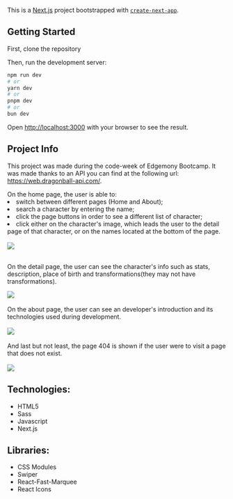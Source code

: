 This is a [Next.js](https://nextjs.org/) project bootstrapped with [`create-next-app`](https://github.com/vercel/next.js/tree/canary/packages/create-next-app).

## Getting Started

First, clone the repository

Then, run the development server:

```bash
npm run dev
# or
yarn dev
# or
pnpm dev
# or
bun dev
```

Open [http://localhost:3000](http://localhost:3000) with your browser to see the result.

## Project Info

This project was made during the code-week of Edgemony Bootcamp.
It was made thanks to an API you can find at the following url: https://web.dragonball-api.com/.

<body>
On the home page, the user is able to:
<li>switch between different pages (Home and About);</li>
<li>
search a character by entering the name;
</li>
<li>
click the page buttons in order to see a different list of character;
</li>
<li>
click either on the character's image, which leads the user to the detail page of that character, or on the names located at the bottom of the page.
</li>
<br>
<img src='./public/images/screenshot-homepage.jpeg' />
<br>
<br>

On the detail page, the user can see the character's info such as stats, description, place of birth and transformations(they may not have transformations).

<img src='./public/images/screenshot-detailpage.jpeg'/>
<br>
<br>
On the about page, the user can see an developer's introduction and its technologies used during development.
<br>
<br>
<img src='./public/images/screenshot-aboutpage.jpeg'>
<br>
<br>
And last but not least, the page 404 is shown if the user were to visit a page that does not exist.
<br>
<br>
<img src='./public/images/screenshot-404.jpeg'>

##

<h2>Technologies:</h2>
<ul>
<li>HTML5</li>
<li>Sass</li>
<li>Javascript</li>
<li>Next.js</li>
</ul>
<h2>Libraries:</h2>
<ul>
<li>CSS Modules</li>
<li>Swiper</li>
<li>React-Fast-Marquee</li>
<li>React Icons</li>
</ul>
</body>
